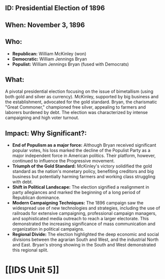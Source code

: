 ## ID: Presidential Election of 1896

## When: November 3, 1896

## Who:
* **Republican:** William McKinley (won)
* **Democratic:** William Jennings Bryan
* **Populist:** William Jennings Bryan (fused with Democrats)


## What: 
A pivotal presidential election focusing on the issue of bimetallism (using both gold and silver as currency).  McKinley, supported by big business and the establishment, advocated for the gold standard. Bryan, the charismatic "Great Commoner," championed free silver, appealing to farmers and laborers burdened by debt.  The election was characterized by intense campaigning and high voter turnout.

## Impact: Why Significant?:
* **End of Populism as a major force:** Although Bryan received significant popular votes, his loss marked the decline of the Populist Party as a major independent force in American politics. Their platform, however, continued to influence the Progressive movement.
* **Triumph of the Gold Standard:** McKinley's victory solidified the gold standard as the nation's monetary policy, benefiting creditors and big business but potentially harming farmers and working class struggling with debt.
* **Shift in Political Landscape:** The election signified a realignment in party allegiances and marked the beginning of a long period of Republican dominance.
* **Modern Campaigning Techniques:** The 1896 campaign saw the widespread use of new technologies and strategies, including the use of railroads for extensive campaigning, professional campaign managers, and sophisticated media outreach to reach a larger electorate. This demonstrated the increasing significance of mass communication and organization in political campaigns.
* **Regional Divide:** The election highlighted the deep economic and social divisions between the agrarian South and West, and the industrial North and East. Bryan's strong showing in the South and West demonstrated this regional split.

# [[IDS Unit 5]]
